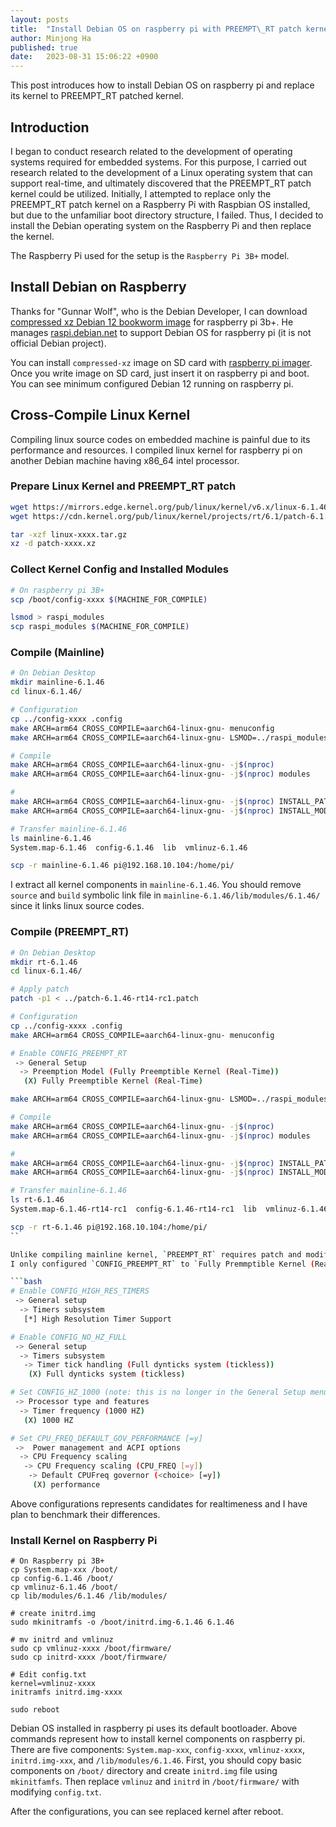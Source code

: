 ```yaml
---
layout: posts
title:  "Install Debian OS on raspberry pi with PREEMPT\_RT patch kernel"
author: Minjong Ha
published: true
date:   2023-08-31 15:06:22 +0900
---
```


This post introduces how to install Debian OS on raspberry pi and replace its kernel to PREEMPT\_RT patched kernel.

## Introduction

I began to conduct research related to the development of operating systems required for embedded systems.
For this purpose, I carried out research related to the development of a Linux operating system that can support real-time, and ultimately discovered that the PREEMPT\_RT patch kernel could be utilized.
Initially, I attempted to replace only the PREEMPT\_RT patch kernel on a Raspberry Pi with Raspbian OS installed, but due to the unfamiliar boot directory structure, I failed. 
Thus, I decided to install the Debian operating system on the Raspberry Pi and then replace the kernel.

The Raspberry Pi used for the setup is the `Raspberry Pi 3B+` model.


## Install Debian on Raspberry

Thanks for "Gunnar Wolf", who is the Debian Developer, I can download [compressed xz Debian 12 bookworm image](https://raspi.debian.net/tested-images/) for raspberry pi 3b+.
He manages [raspi.debian.net](https://raspi.debian.net) to support Debian OS for raspberry pi (it is not official Debian project).

You can install `compressed-xz` image on SD card with [raspberry pi imager](https://www.raspberrypi.com/software/).
Once you write image on SD card, just insert it on raspberry pi and boot.
You can see minimum configured Debian 12 running on raspberry pi.


## Cross-Compile Linux Kernel

Compiling linux source codes on embedded machine is painful due to its performance and resources.
I compiled linux kernel for raspberry pi on another Debian machine having x86\_64 intel processor.

### Prepare Linux Kernel and PREEMPT\_RT patch

```bash
wget https://mirrors.edge.kernel.org/pub/linux/kernel/v6.x/linux-6.1.46.tar.gz
wget https://cdn.kernel.org/pub/linux/kernel/projects/rt/6.1/patch-6.1.46-rt14-rc1.patch.gz

tar -xzf linux-xxxx.tar.gz
xz -d patch-xxxx.xz
```

### Collect Kernel Config and Installed Modules

```bash
# On raspberry pi 3B+
scp /boot/config-xxxx $(MACHINE_FOR_COMPILE)

lsmod > raspi_modules
scp raspi_modules $(MACHINE_FOR_COMPILE)
```

### Compile (Mainline)

```bash
# On Debian Desktop
mkdir mainline-6.1.46
cd linux-6.1.46/

# Configuration
cp ../config-xxxx .config
make ARCH=arm64 CROSS_COMPILE=aarch64-linux-gnu- menuconfig
make ARCH=arm64 CROSS_COMPILE=aarch64-linux-gnu- LSMOD=../raspi_modules localmodconfig

# Compile
make ARCH=arm64 CROSS_COMPILE=aarch64-linux-gnu- -j$(nproc)
make ARCH=arm64 CROSS_COMPILE=aarch64-linux-gnu- -j$(nproc) modules

#
make ARCH=arm64 CROSS_COMPILE=aarch64-linux-gnu- -j$(nproc) INSTALL_PATH=../mainline-6.1.46 install
make ARCH=arm64 CROSS_COMPILE=aarch64-linux-gnu- -j$(nproc) INSTALL_MOD_PATH=/mainline-6.1.46 modules_install

# Transfer mainline-6.1.46
ls mainline-6.1.46
System.map-6.1.46  config-6.1.46  lib  vmlinuz-6.1.46

scp -r mainline-6.1.46 pi@192.168.10.104:/home/pi/
```

I extract all kernel components in `mainline-6.1.46`. 
You should remove `source` and `build` symbolic link file in `mainline-6.1.46/lib/modules/6.1.46/` since it links linux source codes.

### Compile (PREEMPT\_RT)

```bash
# On Debian Desktop
mkdir rt-6.1.46
cd linux-6.1.46/

# Apply patch
patch -p1 < ../patch-6.1.46-rt14-rc1.patch

# Configuration
cp ../config-xxxx .config
make ARCH=arm64 CROSS_COMPILE=aarch64-linux-gnu- menuconfig

# Enable CONFIG_PREEMPT_RT
 -> General Setup
  -> Preemption Model (Fully Preemptible Kernel (Real-Time))
   (X) Fully Preemptible Kernel (Real-Time) 

make ARCH=arm64 CROSS_COMPILE=aarch64-linux-gnu- LSMOD=../raspi_modules localmodconfig

# Compile
make ARCH=arm64 CROSS_COMPILE=aarch64-linux-gnu- -j$(nproc)
make ARCH=arm64 CROSS_COMPILE=aarch64-linux-gnu- -j$(nproc) modules

# 
make ARCH=arm64 CROSS_COMPILE=aarch64-linux-gnu- -j$(nproc) INSTALL_PATH=../rt-6.1.46 install
make ARCH=arm64 CROSS_COMPILE=aarch64-linux-gnu- -j$(nproc) INSTALL_MOD_PATH=/rt-6.1.46 modules_install

# Transfer mainline-6.1.46
ls rt-6.1.46
System.map-6.1.46-rt14-rc1  config-6.1.46-rt14-rc1  lib  vmlinuz-6.1.46-rt14-rc1

scp -r rt-6.1.46 pi@192.168.10.104:/home/pi/
``

Unlike compiling mainline kernel, `PREEMPT_RT` requires patch and modification for kernel config.
I only configured `CONFIG_PREEMPT_RT` to `Fully Premmptible Kernel (Real-Time)`, but there are some candidates that increase realtimeness.

```bash
# Enable CONFIG_HIGH_RES_TIMERS
 -> General setup
  -> Timers subsystem
   [*] High Resolution Timer Support

# Enable CONFIG_NO_HZ_FULL
 -> General setup
  -> Timers subsystem
   -> Timer tick handling (Full dynticks system (tickless))
    (X) Full dynticks system (tickless)

# Set CONFIG_HZ_1000 (note: this is no longer in the General Setup menu, go back twice)
 -> Processor type and features
  -> Timer frequency (1000 HZ)
   (X) 1000 HZ

# Set CPU_FREQ_DEFAULT_GOV_PERFORMANCE [=y]
 ->  Power management and ACPI options
  -> CPU Frequency scaling
   -> CPU Frequency scaling (CPU_FREQ [=y])
    -> Default CPUFreq governor (<choice> [=y])
     (X) performance
```

Above configurations represents candidates for realtimeness and I have plan to benchmark their differences.

### Install Kernel on Raspberry Pi

```
# On Raspberry pi 3B+
cp System.map-xxx /boot/
cp config-6.1.46 /boot/
cp vmlinuz-6.1.46 /boot/
cp lib/modules/6.1.46 /lib/modules/

# create initrd.img
sudo mkinitramfs -o /boot/initrd.img-6.1.46 6.1.46

# mv initrd and vmlinuz
sudo cp vmlinuz-xxxx /boot/firmware/
sudo cp initrd-xxxx /boot/firmware/

# Edit config.txt
kernel=vmlinuz-xxxx
initramfs initrd.img-xxxx

sudo reboot
```

Debian OS installed in raspberry pi uses its default bootloader.
Above commands represent how to install kernel components on raspberry pi.
There are five components: `System.map-xxx`, `config-xxxx`, `vmlinuz-xxxx`, `initrd.img-xxx`, and `/lib/modules/6.1.46`.
First, you should copy basic components on `/boot/` directory and create `initrd.img` file using `mkinitfamfs`.
Then replace `vmlinuz` and `initrd` in `/boot/firmware/` with modifying `config.txt`.

After the configurations, you can see replaced kernel after reboot.
